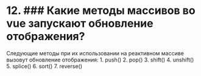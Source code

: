 # 12.  ### Какие методы массивов во vue запускают обновление отображения?

Следующие методы при их использовании на реактивном массиве вызовут обновление отображения:
     1. push()
     2. pop()
     3. shift()
     4. unshift()
     5. splice()
     6. sort()
     7. reverse()